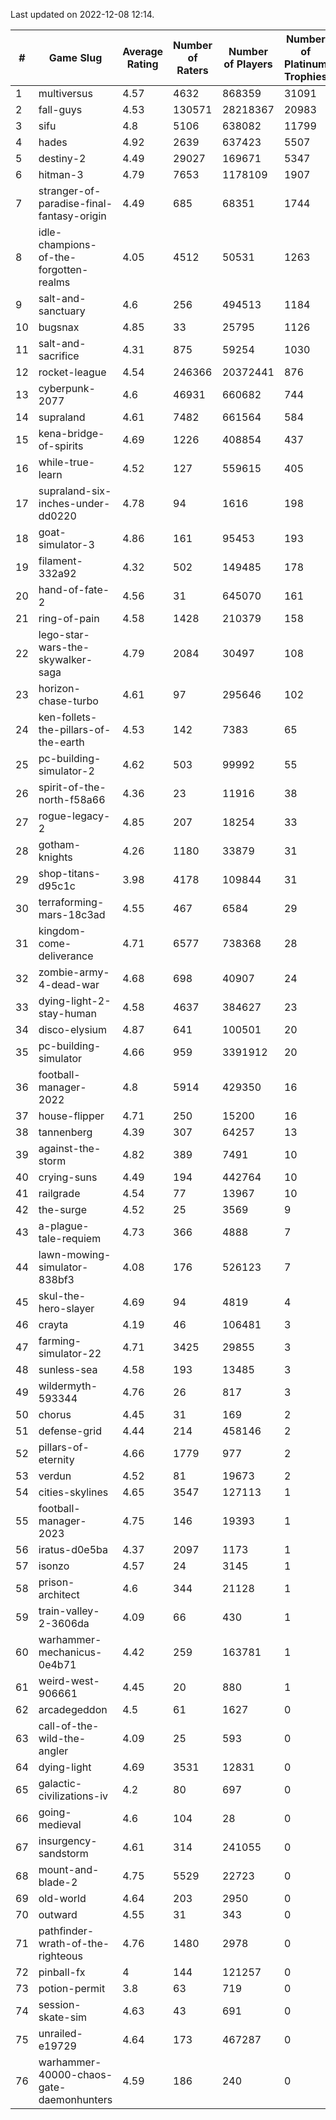 Last updated on 2022-12-08 12:14.


|#|Game Slug|Average Rating|Number of Raters|Number of Players|Number of Platinum Trophies|Max Rarity (%)|
|---|---|---|---|---|---|---|
|1|multiversus|4.57|4632|868359|31091|77|
|2|fall-guys|4.53|130571|28218367|20983|5|
|3|sifu|4.8|5106|638082|11799|96|
|4|hades|4.92|2639|637423|5507|89|
|5|destiny-2|4.49|29027|169671|5347|95|
|6|hitman-3|4.79|7653|1178109|1907|48|
|7|stranger-of-paradise-final-fantasy-origin|4.49|685|68351|1744|98|
|8|idle-champions-of-the-forgotten-realms|4.05|4512|50531|1263|5|
|9|salt-and-sanctuary|4.6|256|494513|1184|83|
|10|bugsnax|4.85|33|25795|1126|97|
|11|salt-and-sacrifice|4.31|875|59254|1030|91|
|12|rocket-league|4.54|246366|20372441|876|76|
|13|cyberpunk-2077|4.6|46931|660682|744|62|
|14|supraland|4.61|7482|661564|584|99|
|15|kena-bridge-of-spirits|4.69|1226|408854|437|94|
|16|while-true-learn|4.52|127|559615|405|93|
|17|supraland-six-inches-under-dd0220|4.78|94|1616|198|99|
|18|goat-simulator-3|4.86|161|95453|193|91|
|19|filament-332a92|4.32|502|149485|178|93|
|20|hand-of-fate-2|4.56|31|645070|161|72|
|21|ring-of-pain|4.58|1428|210379|158|96|
|22|lego-star-wars-the-skywalker-saga|4.79|2084|30497|108|98|
|23|horizon-chase-turbo|4.61|97|295646|102|84|
|24|ken-follets-the-pillars-of-the-earth|4.53|142|7383|65|48|
|25|pc-building-simulator-2|4.62|503|99992|55|75|
|26|spirit-of-the-north-f58a66|4.36|23|11916|38|62|
|27|rogue-legacy-2|4.85|207|18254|33|1|
|28|gotham-knights|4.26|1180|33879|31|2|
|29|shop-titans-d95c1c|3.98|4178|109844|31|98|
|30|terraforming-mars-18c3ad|4.55|467|6584|29|59|
|31|kingdom-come-deliverance|4.71|6577|738368|28|30|
|32|zombie-army-4-dead-war|4.68|698|40907|24|67|
|33|dying-light-2-stay-human|4.58|4637|384627|23|1|
|34|disco-elysium|4.87|641|100501|20|28|
|35|pc-building-simulator|4.66|959|3391912|20|48|
|36|football-manager-2022|4.8|5914|429350|16|49|
|37|house-flipper|4.71|250|15200|16|93|
|38|tannenberg|4.39|307|64257|13|86|
|39|against-the-storm|4.82|389|7491|10|31|
|40|crying-suns|4.49|194|442764|10|65|
|41|railgrade|4.54|77|13967|10|98|
|42|the-surge|4.52|25|3569|9|94|
|43|a-plague-tale-requiem|4.73|366|4888|7|92|
|44|lawn-mowing-simulator-838bf3|4.08|176|526123|7|87|
|45|skul-the-hero-slayer|4.69|94|4819|4|96|
|46|crayta|4.19|46|106481|3|23|
|47|farming-simulator-22|4.71|3425|29855|3|79|
|48|sunless-sea|4.58|193|13485|3|37|
|49|wildermyth-593344|4.76|26|817|3|6|
|50|chorus|4.45|31|169|2|86|
|51|defense-grid|4.44|214|458146|2|80|
|52|pillars-of-eternity|4.66|1779|977|2|80|
|53|verdun|4.52|81|19673|2|74|
|54|cities-skylines|4.65|3547|127113|1|73|
|55|football-manager-2023|4.75|146|19393|1|80|
|56|iratus-d0e5ba|4.37|2097|1173|1|87|
|57|isonzo|4.57|24|3145|1|60|
|58|prison-architect|4.6|344|21128|1|34|
|59|train-valley-2-3606da|4.09|66|430|1|89|
|60|warhammer-mechanicus-0e4b71|4.42|259|163781|1|24|
|61|weird-west-906661|4.45|20|880|1|82|
|62|arcadegeddon|4.5|61|1627|0|93|
|63|call-of-the-wild-the-angler|4.09|25|593|0|89|
|64|dying-light|4.69|3531|12831|0|97|
|65|galactic-civilizations-iv|4.2|80|697|0|86|
|66|going-medieval|4.6|104|28|0|82|
|67|insurgency-sandstorm|4.61|314|241055|0|6|
|68|mount-and-blade-2|4.75|5529|22723|0|11|
|69|old-world|4.64|203|2950|0|85|
|70|outward|4.55|31|343|0|77|
|71|pathfinder-wrath-of-the-righteous|4.76|1480|2978|0|44|
|72|pinball-fx|4|144|121257|0|86|
|73|potion-permit|3.8|63|719|0|97|
|74|session-skate-sim|4.63|43|691|0|27|
|75|unrailed-e19729|4.64|173|467287|0|5|
|76|warhammer-40000-chaos-gate-daemonhunters|4.59|186|240|0|94|
